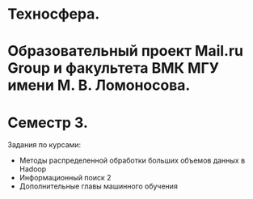 # Техносфера. 
# Образовательный проект Mail.ru Group и факультета ВМК МГУ имени М. В. Ломоносова. 
# Семестр 3.
Задания по курсами:
- Методы распределенной обработки больших объемов данных в Hadoop
- Информационный поиск 2
- Дополнительные главы машинного обучения

